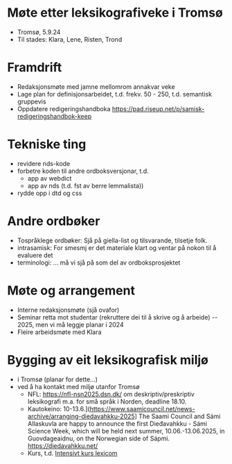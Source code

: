 Møte etter leksikografiveke i Tromsø
====================================

- Tromsø, 5.9.24
- Til stades: Klara, Lene, Risten, Trond


# Framdrift

- Redaksjonsmøte med jamne mellomrom annakvar veke
- Lage plan for definisjonsarbeidet, t.d. frekv. 50 - 250, t.d. semantisk gruppevis
- Oppdatere redigeringshandboka https://pad.riseup.net/p/samisk-redigeringshandbok-keep

# Tekniske ting

- revidere nds-kode
- forbetre koden til andre ordboksversjonar, t.d.
	- app av webdict
	- app av nds (t.d. fst av berre lemmalista))
- rydde opp i dtd og css

# Andre ordbøker

- Tospråklege ordbøker: Sjå på giella-list og tilsvarande, tilsetje folk.
- intrasamisk: For smesmj er det materiale klart og ventar på nokon til å evaluere det
- terminologi: ... må vi sjå på som del av ordboksprosjektet

# Møte og arrangement

- Interne redaksjonsmøte (sjå ovafor)
- Seminar retta mot studentar (rekruttere dei til å skrive og å arbeide) -- 2025, men vi må leggje planar i 2024
- Fleire arbeidsmøte med Klara

# Bygging av eit leksikografisk miljø

- i Tromsø (planar for dette...)
- ved å ha kontakt med miljø utanfor Tromsø
	- NFL: https://nfl-nsn2025.dsn.dk/ om deskriptiv/preskriptiv leksikografi m.a. for små språk i Norden, deadline 18.10.
	- Kautokeino: 10-13.6.](https://www.saamicouncil.net/news-archive/arranging-diedavahkku-2025] The Saami Council and Sámi Allaskuvla are happy to announce the first Dieđavahkku - Sámi Science Week, which will be held next summer, 10.06.-13.06.2025, in Guovdageaidnu, on the Norwegian side of Sápmi. 
https://diedavahkku.net/
	- Kurs, t.d. [Intensivt kurs lexicom](https://lexicom.courses/)




